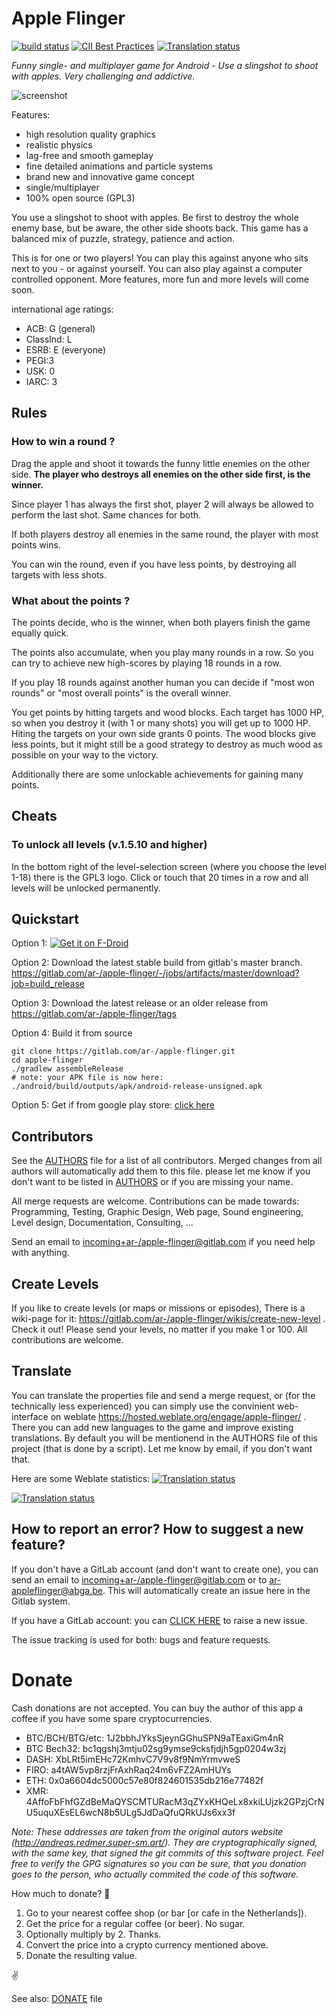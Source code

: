 # Apple Flinger

[![build status](https://gitlab.com/ar-/apple-flinger/badges/master/build.svg)](https://gitlab.com/ar-/apple-flinger/builds) 
[![CII Best Practices](https://bestpractices.coreinfrastructure.org/projects/2233/badge)](https://bestpractices.coreinfrastructure.org/projects/2233)
[![Translation status](https://hosted.weblate.org/widgets/apple-flinger/-/translations/svg-badge.svg)](https://hosted.weblate.org/engage/apple-flinger/?utm_source=widget)

*Funny single- and multiplayer game for Android - Use a slingshot to shoot with apples. Very challenging and addictive.*

![screenshot](https://gitlab.com/ar-/apple-flinger/raw/master/metadata/en-AU/images/featureGraphic.png)

Features:

*    high resolution quality graphics
*    realistic physics
*    lag-free and smooth gameplay
*    fine detailed animations and particle systems
*    brand new and innovative game concept
*    single/multiplayer
*    100% open source (GPL3)

You use a slingshot to shoot with apples. Be first to destroy the whole enemy base, but be aware, the other side shoots back. This game has a balanced mix of puzzle, strategy, patience and action.

This is for one or two players! You can play this against anyone who sits next to you - or against yourself. You can also play against a computer controlled opponent. More features, more fun and more levels will come soon.

international age ratings:

*    ACB: G (general)
*    ClassInd: L
*    ESRB: E (everyone)
*    PEGI:3
*    USK: 0
*    IARC: 3

## Rules

### How to win a round ?

Drag the apple and shoot it towards the funny little enemies on the other side. **The player who destroys all enemies on the other side first, is the winner.**

Since player 1 has always the first shot, player 2 will always be allowed to perform the last shot. Same chances for both.

If both players destroy all enemies in the same round, the player with most points wins.

You can win the round, even if you have less points, by destroying all targets with less shots.

### What about the points ?

The points decide, who is the winner, when both players finish the game equally quick.

The points also accumulate, when you play many rounds in a row. So you can try to achieve new high-scores by playing 18 rounds in a row. 

If you play 18 rounds against another human you can decide if "most won rounds" or "most overall points" is the overall winner.

You get points by hitting targets and wood blocks. Each target has 1000 HP, so when you destroy it (with 1 or many shots) you will get up to 1000 HP. Hiting the targets on your own side grants 0 points. The wood blocks give less points, but it might still be a good strategy to destroy as much wood as possible on your way to the victory.

Additionally there are some unlockable achievements for gaining many points.

## Cheats

### To unlock all levels (v.1.5.10 and higher)

In the bottom right of the level-selection screen (where you choose the level 1-18) there is the GPL3 logo. Click or touch that 20 times in a row and all levels will be unlocked permanently.

## Quickstart

Option 1: [![Get it on F-Droid](https://f-droid.org/wiki/images/3/31/F-Droid-button_get-it-on_smaller.png)](https://f-droid.org/packages/com.gitlab.ardash.appleflinger.android/)

Option 2: Download the latest stable build from gitlab's master branch.
https://gitlab.com/ar-/apple-flinger/-/jobs/artifacts/master/download?job=build_release

Option 3: Download the latest release or an older release from
https://gitlab.com/ar-/apple-flinger/tags

Option 4: Build it from source

	git clone https://gitlab.com/ar-/apple-flinger.git
	cd apple-flinger
	./gradlew assembleRelease
	# note: your APK file is now here: ./android/build/outputs/apk/android-release-unsigned.apk

Option 5: Get if from google play store: [click here](https://play.google.com/store/apps/details?id=com.ardash.appleflinger.android)

## Contributors

See the [AUTHORS](AUTHORS.md) file for a list of all contributors. Merged changes from all authors will automatically add them to this file. please let me know if you don't want to be listed in [AUTHORS](AUTHORS.md) or if you are missing your name.

All merge requests are welcome. Contributions can be made towards:
Programming, Testing, Graphic Design, Web page, Sound engineering, Level design, Documentation, Consulting, ...

Send an email to <incoming+ar-/apple-flinger@gitlab.com> if you need help with anything.

## Create Levels
If you like to create levels (or maps or missions or episodes), There is a wiki-page for it: https://gitlab.com/ar-/apple-flinger/wikis/create-new-level . Check it out! Please send your levels, no matter if you make 1 or 100. All contributions are welcome.

## Translate

You can translate the properties file and send a merge request, or (for the technically less experienced) you can simply use the convinient web-interface on weblate https://hosted.weblate.org/engage/apple-flinger/ . There you can add new languages to the game and improve existing translations. By default you will be mentionend in the AUTHORS file of this project (that is done by a script). Let me know by email, if you don't want that.

Here are some Weblate statistics:
[![Translation status](https://hosted.weblate.org/widgets/apple-flinger/-/translations/287x66-grey.png)](https://hosted.weblate.org/engage/apple-flinger/?utm_source=widget)

[![Translation status](https://hosted.weblate.org/widgets/apple-flinger/-/translations/multi-auto.svg)](https://hosted.weblate.org/engage/apple-flinger/?utm_source=widget)

## How to report an error? How to suggest a new feature?
If you don't have a GitLab account (and don't want to create one), you can send an email to <incoming+ar-/apple-flinger@gitlab.com> or to <ar-appleflinger@abga.be>. This will automatically create an issue here in the Gitlab system.

If you have a GitLab account: you can [CLICK HERE](https://gitlab.com/ar-/apple-flinger/issues/new) to raise a new issue. 

The issue tracking is used for both: bugs and feature requests.

# Donate

Cash donations are not accepted. You can buy the author of this app a coffee if you have some spare cryptocurrencies.

* BTC/BCH/BTG/etc: 1J2bbhJYksSjeynGGhuSPN9aTEaxiGm4nR
* BTC Bech32: bc1qgshj3mtju02sg9ymse9cksfjdjh5gp0204w3zj
* DASH: XbLRt5imEHc72KmhvC7V9v8f9NmYrmvweS
* FIRO: a4tAW5vp8rzjFrAxhRaq24m6vFZ2AmHUYs
* ETH: 0x0a6604dc5000c57e80f824601535db216e77482f
* XMR: 4AffoFbFhfGZdBeMaQYSCMTURacM3qZYxKHQeLx8xkiLUjzk2GPzjCrNU5uquXEsEL6wcN8b5ULg5JdDaQfuQRkUJs6xx3f

*Note: These addresses are taken from the original autors website (http://andreas.redmer.super-sm.art/). They are cryptographically signed, with the same key, that signed the git commits of this software project. Feel free to verify the GPG signatures so you can be sure, that you donation goes to the person, who actually commited the code of this software.*

How much to donate? 🙂

1. Go to your nearest coffee shop (or bar [or cafe in the Netherlands]).
2. Get the price for a regular coffee (or beer). No sugar.
3. Optionally multiply by 2. Thanks.
4. Convert the price into a crypto currency mentioned above. 
5. Donate the resulting value.

✌️

See also: [DONATE](DONATE.md) file
